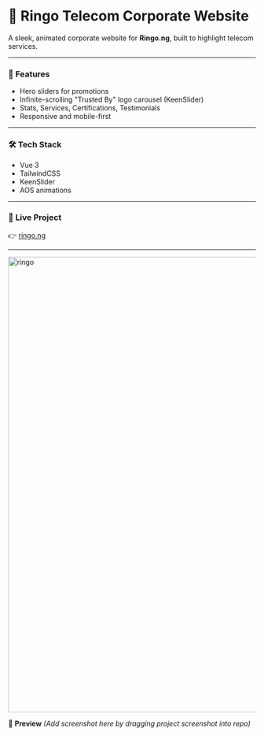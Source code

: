 # 📡 Ringo Telecom Corporate Website

A sleek, animated corporate website for **Ringo.ng**, built to highlight telecom services.  

---

### 🌟 Features
- Hero sliders for promotions  
- Infinite-scrolling "Trusted By" logo carousel (KeenSlider)  
- Stats, Services, Certifications, Testimonials  
- Responsive and mobile-first  

---

### 🛠️ Tech Stack
- Vue 3
- TailwindCSS
- KeenSlider
- AOS animations

---

### 🔗 Live Project
👉 [ringo.ng](https://ringo.ng)  

---
<img width="1919" height="925" alt="ringo" src="https://github.com/user-attachments/assets/5d94695b-0d0b-41e3-a457-8ea9aa615742" />


📸 **Preview**
*(Add screenshot here by dragging project screenshot into repo)*
